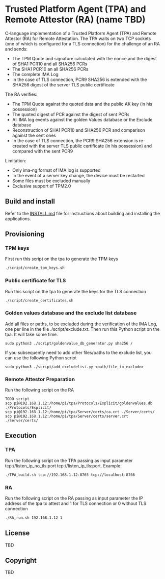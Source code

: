 # Trusted Platform Agent (TPA) and Remote Attestor (RA) (name TBD)
C-language implementation of a Trusted Platform Agent (TPA) and Remote Attestor (RA) for Remote Attestation. The TPA waits on two TCP sockets (one of which is configured for a TLS connection) for the challenge of an RA and sends:
* The TPM Quote and signature calculated with the nonce and the digest of SHA1 PCR10 and all SHA256 PCRs
* The SHA1 PCR10 an all SHA256 PCRs
* The complete IMA Log
* In the case of TLS connection, PCR9 SHA256 is extended with the SHA256 digest of the server TLS public certificate

The RA verifies:
* The TPM Quote against the quoted data and the public AK key (in his possession)
* The quoted digest of PCR against the digest of sent PCRs
* All IMA log events against the golden Values database or the Exclude database
* Reconstruction of SHA1 PCR10 and SHA256 PCR and comparison against the sent ones
* In the case of TLS connection, the PCR9 SHA256 extension is re-created with the server TLS public certificate (in his possession) and compared with the sent PCR9

Limitation:
- Only ima-ng format of IMA log is supported
- In the event of a server key change, the device must be restarted
- Some files must be excluded manually
- Exclusive support of TPM2.0

## Build and install
Refer to the [INSTALL.md](INSTALL.md) file for instructions about building and installing the applications.

## Provisioning
### TPM keys
First run this script on the tpa to generate the TPM keys
```sh
./script/create_tpm_keys.sh
```
### Public certificate for TLS
Run this script on the tpa to generate the keys for the TLS connection
```sh
./script/create_certificates.sh
```
### Golden values database and the exclude list database
Add all files or paths, to be excluded during the verification of the IMA Log, one per line in the file ./script/exclude.txt. Then run this Python script on the tpa. It will take some time.

```
sudo python3 ./script/goldenvalue_db_generator.py sha256 /
```
If you subsequently need to add other files/paths to the exclude list, you can use the following Python script
```
sudo python3 ./script/add_excludelist.py <path/file_to_exclude>
```

### Remote Attestor Preparation
Run the following script on the RA
```
TODO script
scp pi@192.168.1.12:/home/pi/tpa/Protocols/Explicit/goldenvalues.db ./Protocols/Explicit/
scp pi@192.168.1.12:/home/pi/tpa/Server/certs/ca.crt ./Server/certs/
scp pi@192.168.1.12:/home/pi/tpa/Server/certs/server.crt ./Server/certs/

```
## Execution 
### TPA
Run the following script on the TPA passing as input parameter tcp://listen_ip_no_tls:port tcp://listen_ip_tls:port. Example:
```sh
./TPA_build.sh tcp://192.168.1.12:8765 tcp://localhost:8766
```
### RA
Run the following script on the RA passing as input parameter the IP address of the tpa to attest and 1 for TLS connection or 0 without TLS connection
```sh
./RA_run.sh 192.168.1.12 1
```
## License
TBD

## Copyright
TBD
